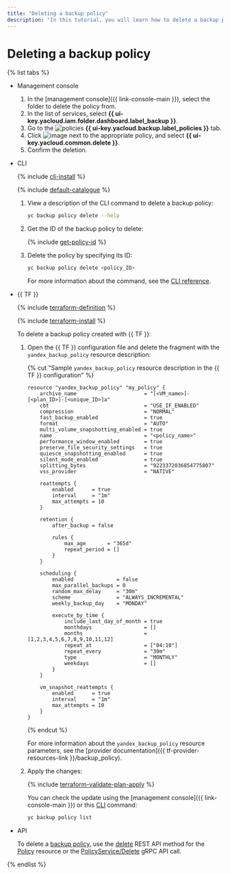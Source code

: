 ```yaml
---
title: "Deleting a backup policy"
description: "In this tutorial, you will learn how to delete a backup policy in **{{ backup-name }}**."
---
```


# Deleting a backup policy

{% list tabs %}

- Management console

   1. In the [management console]({{ link-console-main }}), select the folder to delete the policy from.
   1. In the list of services, select **{{ ui-key.yacloud.iam.folder.dashboard.label_backup }}**.
   1. Go to the ![policies](../../../_assets/backup/policies.svg) **{{ ui-key.yacloud.backup.label_policies }}** tab.
   1. Click ![image](../../../_assets/options.svg) next to the appropriate policy, and select **{{ ui-key.yacloud.common.delete }}**.
   1. Confirm the deletion.

- CLI

   {% include [cli-install](../../../_includes/cli-install.md) %}

   {% include [default-catalogue](../../../_includes/default-catalogue.md) %}

   1. View a description of the CLI command to delete a backup policy:

      ```bash
      yc backup policy delete --help
      ```

   1. Get the ID of the backup policy to delete:

      {% include [get-policy-id](../../../_includes/backup/operations/get-policy-id.md) %}

   1. Delete the policy by specifying its ID:

      ```bash
      yc backup policy delete <policy_ID>
      ```

      For more information about the command, see the [CLI reference](../../../cli/cli-ref/managed-services/backup/policy/delete.md).

- {{ TF }}

  {% include [terraform-definition](../../../_tutorials/terraform-definition.md) %}

  {% include [terraform-install](../../../_includes/terraform-install.md) %}

  To delete a backup policy created with {{ TF }}:

  1. Open the {{ TF }} configuration file and delete the fragment with the `yandex_backup_policy` resource description:

     
     {% cut "Sample `yandex_backup_policy` resource description in the {{ TF }} configuration" %}

     ```
     resource "yandex_backup_policy" "my_policy" {
         archive_name                      = "[<VM_name>]-[<plan_ID>]-[<unique_ID>]a"
         cbt                               = "USE_IF_ENABLED"
         compression                       = "NORMAL"
         fast_backup_enabled               = true
         format                            = "AUTO"
         multi_volume_snapshotting_enabled = true
         name                              = "<policy_name>"
         performance_window_enabled        = true
         preserve_file_security_settings   = true
         quiesce_snapshotting_enabled      = true
         silent_mode_enabled               = true
         splitting_bytes                   = "9223372036854775807"
         vss_provider                      = "NATIVE"

         reattempts {
             enabled      = true
             interval     = "1m"
             max_attempts = 10
         }

         retention {
             after_backup = false

             rules {
                 max_age       = "365d"
                 repeat_period = []
             }
         }

         scheduling {
             enabled              = false
             max_parallel_backups = 0
             random_max_delay     = "30m"
             scheme               = "ALWAYS_INCREMENTAL"
             weekly_backup_day    = "MONDAY"

             execute_by_time {
                 include_last_day_of_month = true
                 monthdays                 = []
                 months                    = [1,2,3,4,5,6,7,8,9,10,11,12]
                 repeat_at                 = ["04:10"]
                 repeat_every              = "30m"
                 type                      = "MONTHLY"
                 weekdays                  = []
             }
         }

         vm_snapshot_reattempts {
             enabled      = true
             interval     = "1m"
             max_attempts = 10
         }
     }
     ```

     {% endcut %}


     For more information about the `yandex_backup_policy` resource parameters, see the [provider documentation]({{ tf-provider-resources-link }}/backup_policy).

  1. Apply the changes:

     {% include [terraform-validate-plan-apply](../../../_tutorials/terraform-validate-plan-apply.md) %}

     You can check the update using the [management console]({{ link-console-main }}) or this [CLI](../../../cli/quickstart.md) command:

     ```bash
     yc backup policy list
     ```

- API

   To delete a [backup policy](../../concepts/policy.md), use the [delete](../../backup/api-ref/Policy/delete.md) REST API method for the [Policy](../../backup/api-ref/Policy/index.md) resource or the [PolicyService/Delete](../../backup/api-ref/grpc/policy_service.md#Delete) gRPC API call.

{% endlist %}
